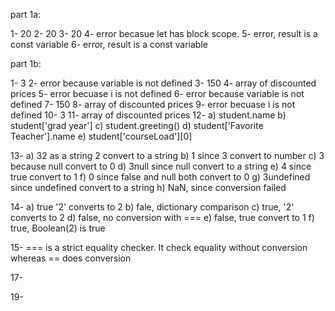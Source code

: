 part 1a:

1- 20
2- 20
3- 20
4- error becasue let has block scope. 
5- error, result is a const variable
6- error, result is a const variable

part 1b:

1- 3
2- error because variable is not defined
3- 150
4- array of discounted prices
5- error becuase i is not defined
6- error because variable is not defined
7- 150
8- array of discounted prices
9- error becuase i is not defined
10- 3
11- array of discounted prices
12- a) student.name
    b) student['grad year']
    c) student.greeting()
    d) student['Favorite Teacher'].name
    e) student['courseLoad'][0]

13- a) 32 as a string 2 convert to a string
    b) 1 since 3 convert to number
    c) 3 because null convert to 0
    d) 3null since null convert to a string
    e) 4 since true convert to 1
    f) 0 since false and null both convert to 0
    g) 3undefined since undefined convert to a string
    h) NaN, since conversion failed

14- a) true '2' converts to 2
    b) fale, dictionary comparison
    c) true, '2' converts to 2
    d) false, no conversion with ===
    e) false, true convert to 1
    f) true, Boolean(2) is true



15- === is a strict equality checker. It check equality without conversion whereas == does conversion

17- 

19- 